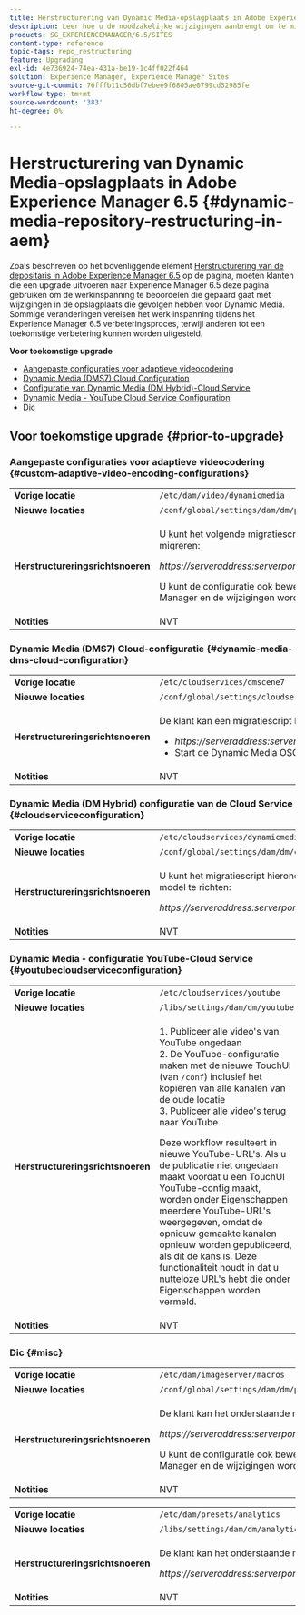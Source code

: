 ```yaml
---
title: Herstructurering van Dynamic Media-opslagplaats in Adobe Experience Manager 6.5
description: Leer hoe u de noodzakelijke wijzigingen aanbrengt om te migreren naar de nieuwe repository structuur in Experience Manager 6.5 voor Dynamic Media.
products: SG_EXPERIENCEMANAGER/6.5/SITES
content-type: reference
topic-tags: repo_restructuring
feature: Upgrading
exl-id: 4e736924-74ea-431a-be19-1c4ff022f464
solution: Experience Manager, Experience Manager Sites
source-git-commit: 76fffb11c56dbf7ebee9f6805ae0799cd32985fe
workflow-type: tm+mt
source-wordcount: '383'
ht-degree: 0%

---
```


# Herstructurering van Dynamic Media-opslagplaats in Adobe Experience Manager 6.5 {#dynamic-media-repository-restructuring-in-aem}

Zoals beschreven op het bovenliggende element [Herstructurering van de depositaris in Adobe Experience Manager 6.5](/help/sites-deploying/repository-restructuring.md) op de pagina, moeten klanten die een upgrade uitvoeren naar Experience Manager 6.5 deze pagina gebruiken om de werkinspanning te beoordelen die gepaard gaat met wijzigingen in de opslagplaats die gevolgen hebben voor Dynamic Media. Sommige veranderingen vereisen het werk inspanning tijdens het Experience Manager 6.5 verbeteringsproces, terwijl anderen tot een toekomstige verbetering kunnen worden uitgesteld.

**Voor toekomstige upgrade**

* [Aangepaste configuraties voor adaptieve videocodering](/help/sites-deploying/dynamicmedia-repository-restructuring-in-aem-6-5.md#custom-adaptive-video-encoding-configurations)
* [Dynamic Media (DMS7) Cloud Configuration](/help/sites-deploying/dynamicmedia-repository-restructuring-in-aem-6-5.md#dynamic-media-dms-cloud-configuration)
* [Configuratie van Dynamic Media (DM Hybrid)-Cloud Service](/help/sites-deploying/dynamicmedia-repository-restructuring-in-aem-6-5.md#cloudserviceconfiguration)
* [Dynamic Media - YouTube Cloud Service Configuration](/help/sites-deploying/dynamicmedia-repository-restructuring-in-aem-6-5.md#youtubecloudserviceconfiguration)
* [Dic](/help/sites-deploying/dynamicmedia-repository-restructuring-in-aem-6-5.md#misc)

## Voor toekomstige upgrade {#prior-to-upgrade}

### Aangepaste configuraties voor adaptieve videocodering  {#custom-adaptive-video-encoding-configurations}

<table>
 <tbody>
  <tr>
   <td><strong>Vorige locatie</strong></td>
   <td><code>/etc/dam/video/dynamicmedia</code></td>
  </tr>
  <tr>
   <td><strong>Nieuwe locaties</strong></td>
   <td><code>/conf/global/settings/dam/dm/presets/video/jcr:content</code></td>
  </tr>
  <tr>
   <td><strong>Herstructureringsrichtsnoeren</strong></td>
   <td><p>U kunt het volgende migratiescript in werking stellen om aan de nieuwe plaats te migreren:</p> <p><em>https://serveraddress:serverport/libs/settings/dam/dm/presets.migratedmcontent.json</em></p> <p>U kunt de configuratie ook bewerken in de gebruikersinterface van de Experience Manager en de wijzigingen worden opgeslagen op de nieuwe locatie.</p> </td>
  </tr>
  <tr>
   <td><strong>Notities</strong></td>
   <td>NVT<br /> </td>
  </tr>
 </tbody>
</table>

### Dynamic Media (DMS7) Cloud-configuratie {#dynamic-media-dms-cloud-configuration}

<table>
 <tbody>
  <tr>
   <td><strong>Vorige locatie</strong></td>
   <td><code>/etc/cloudservices/dmscene7</code></td>
  </tr>
  <tr>
   <td><strong>Nieuwe locaties</strong></td>
   <td><code>/conf/global/settings/cloudservices/dmscene7</code></td>
  </tr>
  <tr>
   <td><strong>Herstructureringsrichtsnoeren</strong></td>
   <td><p>De klant kan een migratiescript bij deze plaats in werking stellen:<br /> </p>
    <ul>
     <li><em>https://serveraddress:serverport/libs/settings/dam/dm/presets.migratedmcontent.json</em></li>
     <li>Start de Dynamic Media OSGi-bundel opnieuw.</li>
    </ul> </td>
  </tr>
  <tr>
   <td><strong>Notities</strong></td>
   <td>NVT</td>
  </tr>
 </tbody>
</table>

### Dynamic Media (DM Hybrid) configuratie van de Cloud Service {#cloudserviceconfiguration}

<table>
 <tbody>
  <tr>
   <td><strong>Vorige locatie</strong></td>
   <td><code>/etc/cloudservices/dynamicmediaservices</code></td>
  </tr>
  <tr>
   <td><strong>Nieuwe locaties</strong></td>
   <td><code>/conf/global/settings/dam/dm/cloudservices/dynamicmediaservices</code></td>
  </tr>
  <tr>
   <td><strong>Herstructureringsrichtsnoeren</strong></td>
   <td><p>U kunt het migratiescript hieronder in werking stellen om zich aan het recentste model te richten:</p> <p><em>https://serveraddress:serverport/libs/settings/dam/dm/presets.migratedmcontent.jso</em></p> </td>
  </tr>
  <tr>
   <td><strong>Notities</strong></td>
   <td>NVT<br /> </td>
  </tr>
 </tbody>
</table>

### Dynamic Media - configuratie YouTube-Cloud Service  {#youtubecloudserviceconfiguration}

<table>
 <tbody>
  <tr>
   <td><strong>Vorige locatie</strong></td>
   <td><code>/etc/cloudservices/youtube</code></td>
  </tr>
  <tr>
   <td><strong>Nieuwe locaties</strong></td>
   <td><code>/libs/settings/dam/dm/youtube</code></td>
  </tr>
  <tr>
   <td><strong>Herstructureringsrichtsnoeren</strong></td>
   <td><p>1. Publiceer alle video's van YouTube ongedaan<br /> 2. De YouTube-configuratie maken met de nieuwe TouchUI (van <code>/conf</code>) inclusief het kopiëren van alle kanalen van de oude locatie<br /> 3. Publiceer alle video's terug naar YouTube.</p> <p>Deze workflow resulteert in nieuwe YouTube-URL's. Als u de publicatie niet ongedaan maakt voordat u een TouchUI YouTube-config maakt, worden onder Eigenschappen meerdere YouTube-URL's weergegeven, omdat de opnieuw gemaakte kanalen opnieuw worden gepubliceerd, als dit de kans is. Deze functionaliteit houdt in dat u nutteloze URL's hebt die onder Eigenschappen worden vermeld.</p> </td>
  </tr>
  <tr>
   <td><strong>Notities</strong></td>
   <td>NVT<br /> </td>
  </tr>
 </tbody>
</table>

### Dic {#misc}

<table>
 <tbody>
  <tr>
   <td><strong>Vorige locatie</strong></td>
   <td><code>/etc/dam/imageserver/macros</code></td>
  </tr>
  <tr>
   <td><strong>Nieuwe locaties</strong></td>
   <td><code>/conf/global/settings/dam/dm/presets/macro</code></td>
  </tr>
  <tr>
   <td><strong>Herstructureringsrichtsnoeren</strong></td>
   <td><p>De klant kan het onderstaande migratiescript uitvoeren.</p> <p><em>https://serveraddress:serverport/libs/settings/dam/dm/presets.migratedmcontent.json</em></p> <p>U kunt de configuratie ook bewerken in de gebruikersinterface van de Experience Manager en de wijzigingen worden opgeslagen op de nieuwe locatie.</p> </td>
  </tr>
  <tr>
   <td><strong>Notities</strong></td>
   <td>NVT</td>
  </tr>
 </tbody>
</table>

<table>
 <tbody>
  <tr>
   <td><strong>Vorige locatie</strong></td>
   <td><code>/etc/dam/presets/analytics</code></td>
  </tr>
  <tr>
   <td><strong>Nieuwe locaties</strong></td>
   <td><code>/libs/settings/dam/dm/analytics</code></td>
  </tr>
  <tr>
   <td><strong>Herstructureringsrichtsnoeren</strong></td>
   <td><p>De klant kan het onderstaande migratiescript uitvoeren.</p> <p><em>https://serveraddress:serverport/libs/settings/dam/dm/presets.migratedmcontent.json</em></p> </td>
  </tr>
  <tr>
   <td><strong>Notities</strong></td>
   <td>NVT</td>
  </tr>
 </tbody>
</table>
